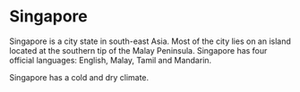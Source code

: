 # Singapore

Singapore is a city state in south-east Asia. Most of the city lies on an island located at the southern tip of the Malay Peninsula.
Singapore has four official languages: English, Malay, Tamil and Mandarin.

Singapore has a cold and dry climate.